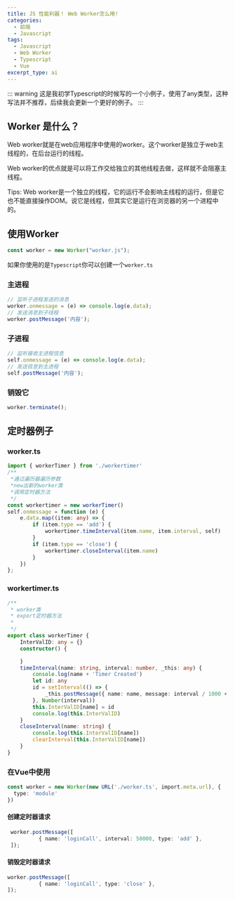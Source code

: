 ```yaml
---
title: JS 性能利器！ Web Worker怎么用!
categories:
  - 前端
  - Javascript
tags:
  - Javascript
  - Web Worker
  - Typescript
  - Vue
excerpt_type: ai
---
```


::: warning
这是我初学Typescript的时候写的一个小例子，使用了any类型，这种写法并不推荐，后续我会更新一个更好的例子。
:::

## Worker 是什么？

Web worker就是在web应用程序中使用的worker。这个worker是独立于web主线程的，在后台运行的线程。

Web worker的优点就是可以将工作交给独立的其他线程去做，这样就不会阻塞主线程。

Tips: Web worker是一个独立的线程，它的运行不会影响主线程的运行，但是它也不能直接操作DOM。说它是线程，但其实它是运行在浏览器的另一个进程中的。

## 使用Worker

```javascript
const worker = new Worker("worker.js");
```

如果你使用的是`Typescript`你可以创建一个`worker.ts`

### 主进程

```javascript
// 监听子进程发送的消息
worker.onmessage = (e) => console.log(e.data);
// 发送消息到子线程
worker.postMessage('内容');
```

### 子进程

```javascript
// 监听接收主进程信息
self.onmessage = (e) => console.log(e.data);
// 发送信息到主进程
self.postMessage('内容');
```

### 销毁它

```javascript
worker.terminate();
```



## 定时器例子

### worker.ts
```typescript
import { workerTimer } from './workertimer'
/**
 *通过遍历器遍历参数
 *new出新的worker类
 *调用定时器方法
 */
const workertimer = new workerTimer()
self.onmessage = function (e) {
    e.data.map((item: any) => {
        if (item.type == 'add') {
            workertimer.timeInterval(item.name, item.interval, self)
        }
        if (item.type == 'close') {
            workertimer.closeInterval(item.name)
        }
    })
};
```

### workertimer.ts

```typescript
/**
 * worker类
 * export定时器方法
 *
 */
export class workerTimer {
    InterValID: any = {}
    constructor() {

    }
    timeInterval(name: string, interval: number, _this: any) {
        console.log(name + 'Timer Created')
        let id: any
        id = setInterval(() => {
            _this.postMessage({ name: name, message: interval / 1000 + '秒到了' })
        }, Number(interval))
        this.InterValID[name] = id
        console.log(this.InterValID)
    }
    closeInterval(name: string) {
        console.log(this.InterValID[name])
        clearInterval(this.InterValID[name])
    }
}
```

### 在Vue中使用

```typescript
const worker = new Worker(new URL('./worker.ts', import.meta.url), {
  type: 'module'
})
```

#### 创建定时器请求

```typescript
 worker.postMessage([
          { name: 'loginCall', interval: 50000, type: 'add' },
 ]);
```

#### 销毁定时器请求

```typescript
worker.postMessage([
          { name: 'loginCall', type: 'close' },
]);
```


